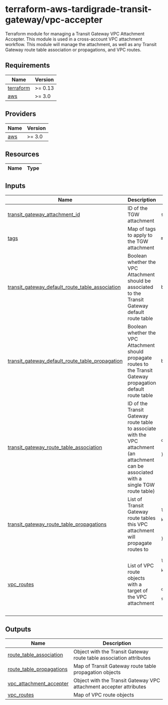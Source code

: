 # terraform-aws-tardigrade-transit-gateway/vpc-accepter

Terraform module for managing a Transit Gateway VPC Attachment Accepter. This module is used in a
cross-account VPC attachment workflow. This module will manage the attachment, as well as any Transit
Gateway route table association or propagations, and VPC routes.

<!-- BEGIN TFDOCS -->
## Requirements

| Name | Version |
|------|---------|
| <a name="requirement_terraform"></a> [terraform](#requirement\_terraform) | >= 0.13 |
| <a name="requirement_aws"></a> [aws](#requirement\_aws) | >= 3.0 |

## Providers

| Name | Version |
|------|---------|
| <a name="provider_aws"></a> [aws](#provider\_aws) | >= 3.0 |

## Resources

| Name | Type |
|------|------|

## Inputs

| Name | Description | Type | Default | Required |
|------|-------------|------|---------|:--------:|
| <a name="input_transit_gateway_attachment_id"></a> [transit\_gateway\_attachment\_id](#input\_transit\_gateway\_attachment\_id) | ID of the TGW attachment | `string` | n/a | yes |
| <a name="input_tags"></a> [tags](#input\_tags) | Map of tags to apply to the TGW attachment | `map(string)` | `{}` | no |
| <a name="input_transit_gateway_default_route_table_association"></a> [transit\_gateway\_default\_route\_table\_association](#input\_transit\_gateway\_default\_route\_table\_association) | Boolean whether the VPC Attachment should be associated to the Transit Gateway default route table | `bool` | `true` | no |
| <a name="input_transit_gateway_default_route_table_propagation"></a> [transit\_gateway\_default\_route\_table\_propagation](#input\_transit\_gateway\_default\_route\_table\_propagation) | Boolean whether the VPC Attachment should propagate routes to the Transit Gateway propagation default route table | `bool` | `true` | no |
| <a name="input_transit_gateway_route_table_association"></a> [transit\_gateway\_route\_table\_association](#input\_transit\_gateway\_route\_table\_association) | ID of the Transit Gateway route table to associate with the VPC attachment (an attachment can be associated with a single TGW route table) | <pre>object({<br>    transit_gateway_route_table_id = string<br>  })</pre> | `null` | no |
| <a name="input_transit_gateway_route_table_propagations"></a> [transit\_gateway\_route\_table\_propagations](#input\_transit\_gateway\_route\_table\_propagations) | List of Transit Gateway route tables this VPC attachment will propagate routes to | <pre>list(object({<br>    # `name` is used as for_each key<br>    name                           = string<br>    transit_gateway_route_table_id = string<br>  }))</pre> | `[]` | no |
| <a name="input_vpc_routes"></a> [vpc\_routes](#input\_vpc\_routes) | List of VPC route objects with a target of the VPC attachment | <pre>list(object({<br>    # `name` is used as for_each key<br>    name                        = string<br>    route_table_id              = string<br>    destination_cidr_block      = string<br>    destination_ipv6_cidr_block = string<br>    destination_prefix_list_id  = string<br>  }))</pre> | `[]` | no |

## Outputs

| Name | Description |
|------|-------------|
| <a name="output_route_table_association"></a> [route\_table\_association](#output\_route\_table\_association) | Object with the Transit Gateway route table association attributes |
| <a name="output_route_table_propagations"></a> [route\_table\_propagations](#output\_route\_table\_propagations) | Map of Transit Gateway route table propagation objects |
| <a name="output_vpc_attachment_accepter"></a> [vpc\_attachment\_accepter](#output\_vpc\_attachment\_accepter) | Object with the Transit Gateway VPC attachment accepter attributes |
| <a name="output_vpc_routes"></a> [vpc\_routes](#output\_vpc\_routes) | Map of VPC route objects |

<!-- END TFDOCS -->
